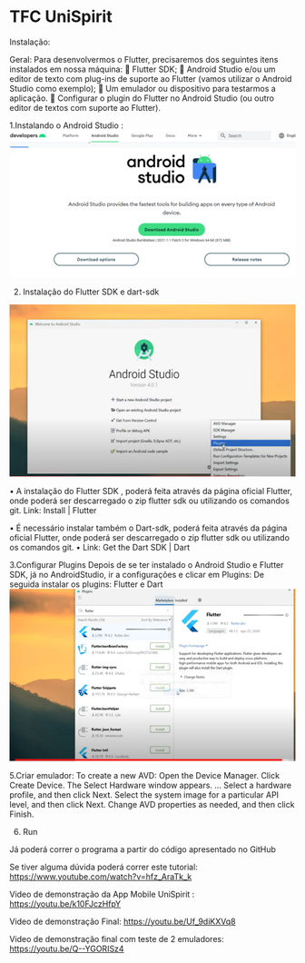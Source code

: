 # TFC UniSpirit
Instalação:

Geral:
Para desenvolvermos o Flutter, precisaremos dos seguintes itens instalados em nossa máquina:
	Flutter SDK;
	Android Studio e/ou um editor de texto com plug-ins de suporte ao Flutter (vamos utilizar o Android Studio como exemplo);
	Um emulador ou dispositivo para testarmos a aplicação.
	Configurar o plugin do Flutter no Android Studio (ou outro editor de textos com suporte ao Flutter).



1.Instalando o Android Studio :
![](im1.png?raw=true "Diagrama UML")


 




2. Instalação do Flutter SDK e dart-sdk

![](im2.png?raw=true "Diagrama UML")



•	A instalação do Flutter SDK , poderá feita através da página oficial Flutter, onde poderá ser descarregado o zip flutter sdk ou utilizando os comandos git.
            Link: Install | Flutter 

•	É necessário instalar também o Dart-sdk, poderá feita através da página oficial Flutter, onde poderá ser descarregado o zip flutter sdk ou utilizando os comandos git.
•	Link: Get the Dart SDK | Dart

3.Configurar Plugins
Depois de se ter instalado o Android Studio e Flutter SDK, já no AndroidStudio, ir a configurações e clicar em Plugins:
De seguida instalar os plugins: Flutter e Dart
![](im3.png?raw=true "Diagrama UML")


5.Criar emulador:
To create a new AVD:
Open the Device Manager.
Click Create Device. The Select Hardware window appears. ...
Select a hardware profile, and then click Next.
Select the system image for a particular API level, and then click Next.
Change AVD properties as needed, and then click Finish.





6. Run

Já poderá correr o programa a partir do código apresentado no GitHub

Se tiver alguma dúvida poderá correr este tutorial:  https://www.youtube.com/watch?v=hfz_AraTk_k


Video de demonstração da App Mobile UniSpirit :
https://youtu.be/k10FJczHfpY

Video de demonstração Final:
https://youtu.be/Uf_9diKXVq8

Video de demonstração final com teste de 2 emuladores: https://youtu.be/Q--YGORISz4


